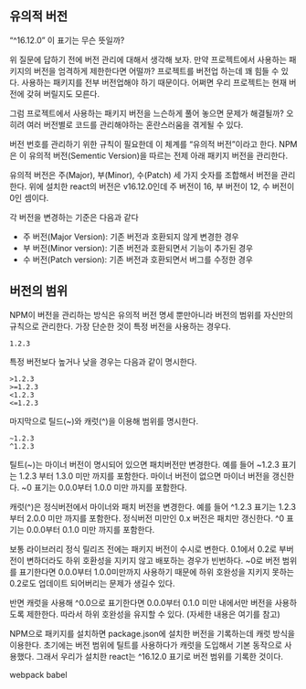 ## 유의적 버전

“^16.12.0” 이 표기는 무슨 뜻일까?

위 질문에 답하기 전에 버전 관리에 대해서 생각해 보자. 만약 프로젝트에서 사용하는 패키지의 버전을 엄격하게 제한한다면 어떨까? 프로젝트를 버전업 하는데 꽤 힘들 수 있다. 사용하는 패키지를 전부 버전업해야 하기 때문이다. 어쩌면 우리 프로젝트는 현재 버전에 갖혀 버릴지도 모른다.

그럼 프로젝트에서 사용하는 패키지 버전을 느슨하게 풀어 놓으면 문제가 해결될까? 오히려 여러 버전별로 코드를 관리해야하는 혼란스러움을 겪게될 수 있다.

버전 번호를 관리하기 위한 규칙이 필요한데 이 체계를 “유의적 버전”이라고 한다. NPM은 이 유의적 버전(Sementic Version)을 따르는 전제 아래 패키지 버전을 관리한다.

유의적 버전은 주(Major), 부(Minor), 수(Patch) 세 가지 숫자를 조합해서 버전을 관리한다. 위에 설치한 react의 버전은 v16.12.0인데 주 버전이 16, 부 버전이 12, 수 버전이 0인 셈이다.

각 버전을 변경하는 기준은 다음과 같다

- 주 버전(Major Version): 기존 버전과 호환되지 않게 변경한 경우
- 부 버전(Minor version): 기존 버전과 호환되면서 기능이 추가된 경우
- 수 버전(Patch version): 기존 버전과 호환되면서 버그를 수정한 경우

## 버전의 범위

NPM이 버전을 관리하는 방식은 유의적 버전 명세 뿐만아니라 버전의 범위를 자신만의 규칙으로 관리한다. 가장 단순한 것이 특정 버전을 사용하는 경우다.

```
1.2.3
```

특정 버전보다 높거나 낮을 경우는 다음과 같이 명시한다.

```
>1.2.3
>=1.2.3
<1.2.3
<=1.2.3
```

마지막으로 틸드(~)와 캐럿(^)을 이용해 범위를 명시한다.

```
~1.2.3
^1.2.3
```

틸트(~)는 마이너 버전이 명시되어 있으면 패치버전만 변경한다. 예를 들어 ~1.2.3 표기는 1.2.3 부터 1.3.0 미만 까지를 포함한다. 마이너 버전이 없으면 마이너 버전을 갱신한다. ~0 표기는 0.0.0부터 1.0.0 미만 까지를 포함한다.

캐럿(^)은 정식버전에서 마이너와 패치 버전을 변경한다. 예를 들어 ^1.2.3 표기는 1.2.3부터 2.0.0 미만 까지를 포함한다. 정식버전 미만인 0.x 버전은 패치만 갱신한다. ^0 표기는 0.0.0부터 0.1.0 미만 까지를 포함한다.

보통 라이브러리 정식 릴리즈 전에는 패키지 버전이 수시로 변한다. 0.1에서 0.2로 부버전이 변하더라도 하위 호환성을 지키지 않고 배포하는 경우가 빈번하다. ~0로 버전 범위를 표기한다면 0.0.0부터 1.0.0미만까지 사용하기 때문에 하위 호완성을 지키지 못하는 0.2로도 업데이트 되어버리는 문제가 생길수 있다.

반면 캐럿을 사용해 ^0.0으로 표기한다면 0.0.0부터 0.1.0 미만 내에서만 버전을 사용하도록 제한한다. 따라서 하위 호완성을 유지할 수 있다. (자세한 내용은 여기를 참고)

NPM으로 패키지를 설치하면 package.json에 설치한 버전을 기록하는데 캐럿 방식을 이용한다. 초기에는 버전 범위에 틸트를 사용하다가 캐럿을 도입해서 기본 동작으로 사용했다. 그래서 우리가 설치한 react는 ^16.12.0 표기로 버전 범위를 기록한 것이다.

webpack
babel
